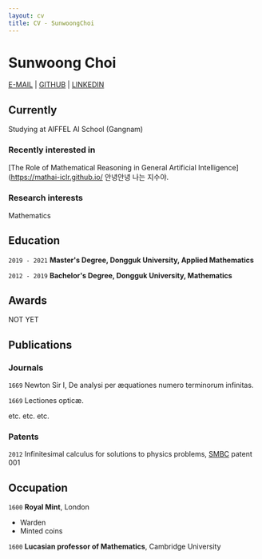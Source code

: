 ```yaml
---
layout: cv
title: CV - SunwoongChoi
---
```

# Sunwoong Choi

<div id="webaddress">
<a href="mailto: sunwoongchoi810@gmail.com">E-MAIL</a>
| <a href="https://github.com/sunwoongc">GITHUB</a>
| <a href="https://www.linkedin.com/in/sunwoongchoi810/">LINKEDIN</a>  
</div>


## Currently

Studying at AIFFEL AI School (Gangnam)

### Recently interested in
[The Role of Mathematical Reasoning in General Artificial Intelligence](https://mathai-iclr.github.io/
안녕안녕 나는 지수야.


### Research interests

Mathematics


## Education

`2019 - 2021`
__Master's Degree, Dongguk University, Applied Mathematics__

`2012 - 2019`
__Bachelor's Degree, Dongguk University, Mathematics__


## Awards

NOT YET



## Publications

<!-- A list is also available [online](http://scholar.google.co.uk/citations?user=LTOTl0YAAAAJ) -->

### Journals

`1669`
Newton Sir I, De analysi per æquationes numero terminorum infinitas. 

`1669`
Lectiones opticæ.

etc. etc. etc.

### Patents

`2012`
Infinitesimal calculus for solutions to physics problems, [SMBC](http://www.techdirt.com/articles/20121011/09312820678/if-patents-had-been-around-time-newton.shtml) patent 001


## Occupation

`1600`
__Royal Mint__, London

- Warden
- Minted coins

`1600`
__Lucasian professor of Mathematics__, Cambridge University



<!-- ### Footer

Last updated: May 2013 -->


